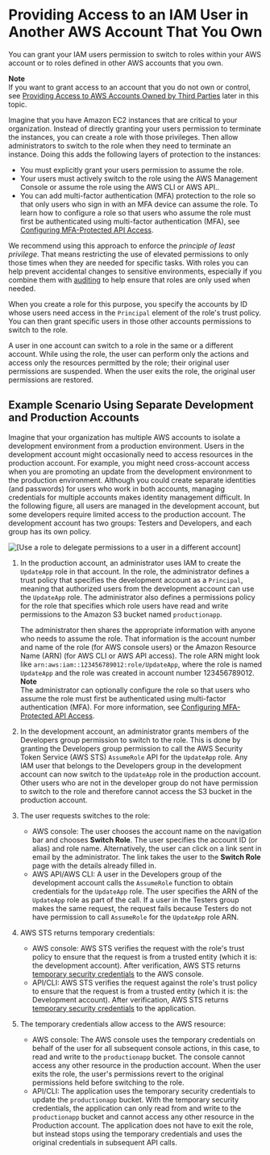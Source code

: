 # Providing Access to an IAM User in Another AWS Account That You Own<a name="id_roles_common-scenarios_aws-accounts"></a>

You can grant your IAM users permission to switch to roles within your AWS account or to roles defined in other AWS accounts that you own\. 

**Note**  
If you want to grant access to an account that you do not own or control, see [Providing Access to AWS Accounts Owned by Third Parties](id_roles_common-scenarios_third-party.md) later in this topic\. 

Imagine that you have Amazon EC2 instances that are critical to your organization\. Instead of directly granting your users permission to terminate the instances, you can create a role with those privileges\. Then allow administrators to switch to the role when they need to terminate an instance\. Doing this adds the following layers of protection to the instances:
+ You must explicitly grant your users permission to assume the role\.
+ Your users must actively switch to the role using the AWS Management Console or assume the role using the AWS CLI or AWS API\.\.
+ You can add multi\-factor authentication \(MFA\) protection to the role so that only users who sign in with an MFA device can assume the role\. To learn how to configure a role so that users who assume the role must first be authenticated using multi\-factor authentication \(MFA\), see [Configuring MFA\-Protected API Access](id_credentials_mfa_configure-api-require.md)\.

We recommend using this approach to enforce the *principle of least privilege*\. That means restricting the use of elevated permissions to only those times when they are needed for specific tasks\. With roles you can help prevent accidental changes to sensitive environments, especially if you combine them with [auditing](cloudtrail-integration.md) to help ensure that roles are only used when needed\.

When you create a role for this purpose, you specify the accounts by ID whose users need access in the `Principal` element of the role's trust policy\. You can then grant specific users in those other accounts permissions to switch to the role\.

A user in one account can switch to a role in the same or a different account\. While using the role, the user can perform only the actions and access only the resources permitted by the role; their original user permissions are suspended\. When the user exits the role, the original user permissions are restored\.

## Example Scenario Using Separate Development and Production Accounts<a name="id_roles_common-scenarios_aws-accounts-example"></a>

Imagine that your organization has multiple AWS accounts to isolate a development environment from a production environment\. Users in the development account might occasionally need to access resources in the production account\. For example, you might need cross\-account access when you are promoting an update from the development environment to the production environment\. Although you could create separate identities \(and passwords\) for users who work in both accounts, managing credentials for multiple accounts makes identity management difficult\. In the following figure, all users are managed in the development account, but some developers require limited access to the production account\. The development account has two groups: Testers and Developers, and each group has its own policy\.

![\[Use a role to delegate permissions to a user in a different account\]](http://docs.aws.amazon.com/IAM/latest/UserGuide/images/roles-usingroletodelegate.png)

1. In the production account, an administrator uses IAM to create the `UpdateApp` role in that account\. In the role, the administrator defines a trust policy that specifies the development account as a `Principal`, meaning that authorized users from the development account can use the `UpdateApp` role\. The administrator also defines a permissions policy for the role that specifies which role users have read and write permissions to the Amazon S3 bucket named `productionapp`\.

   The administrator then shares the appropriate information with anyone who needs to assume the role\. That information is the account number and name of the role \(for AWS console users\) or the Amazon Resource Name \(ARN\) \(for AWS CLI or AWS API access\)\. The role ARN might look like `arn:aws:iam::123456789012:role/UpdateApp`, where the role is named `UpdateApp` and the role was created in account number 123456789012\.
**Note**  
The administrator can optionally configure the role so that users who assume the role must first be authenticated using multi\-factor authentication \(MFA\)\. For more information, see [Configuring MFA\-Protected API Access](id_credentials_mfa_configure-api-require.md)\. 

1. In the development account, an administrator grants members of the Developers group permission to switch to the role\. This is done by granting the Developers group permission to call the AWS Security Token Service \(AWS STS\) `AssumeRole` API for the `UpdateApp` role\. Any IAM user that belongs to the Developers group in the development account can now switch to the `UpdateApp` role in the production account\. Other users who are not in the developer group do not have permission to switch to the role and therefore cannot access the S3 bucket in the production account\.

1. The user requests switches to the role:
   + AWS console: The user chooses the account name on the navigation bar and chooses **Switch Role**\. The user specifies the account ID \(or alias\) and role name\. Alternatively, the user can click on a link sent in email by the administrator\. The link takes the user to the **Switch Role** page with the details already filled in\.
   + AWS API/AWS CLI: A user in the Developers group of the development account calls the `AssumeRole` function to obtain credentials for the `UpdateApp` role\. The user specifies the ARN of the `UpdateApp` role as part of the call\. If a user in the Testers group makes the same request, the request fails because Testers do not have permission to call `AssumeRole` for the `UpdateApp` role ARN\.

1. AWS STS returns temporary credentials:
   + AWS console: AWS STS verifies the request with the role's trust policy to ensure that the request is from a trusted entity \(which it is: the development account\)\. After verification, AWS STS returns [temporary security credentials](https://docs.aws.amazon.com/STS/latest/UsingSTS/Welcome.html) to the AWS console\.
   + API/CLI: AWS STS verifies the request against the role's trust policy to ensure that the request is from a trusted entity \(which it is: the Development account\)\. After verification, AWS STS returns [temporary security credentials](https://docs.aws.amazon.com/STS/latest/UsingSTS/Welcome.html) to the application\.

1. The temporary credentials allow access to the AWS resource:
   + AWS console: The AWS console uses the temporary credentials on behalf of the user for all subsequent console actions, in this case, to read and write to the `productionapp` bucket\. The console cannot access any other resource in the production account\. When the user exits the role, the user's permissions revert to the original permissions held before switching to the role\.
   + API/CLI: The application uses the temporary security credentials to update the `productionapp` bucket\. With the temporary security credentials, the application can only read from and write to the `productionapp` bucket and cannot access any other resource in the Production account\. The application does not have to exit the role, but instead stops using the temporary credentials and uses the original credentials in subsequent API calls\.